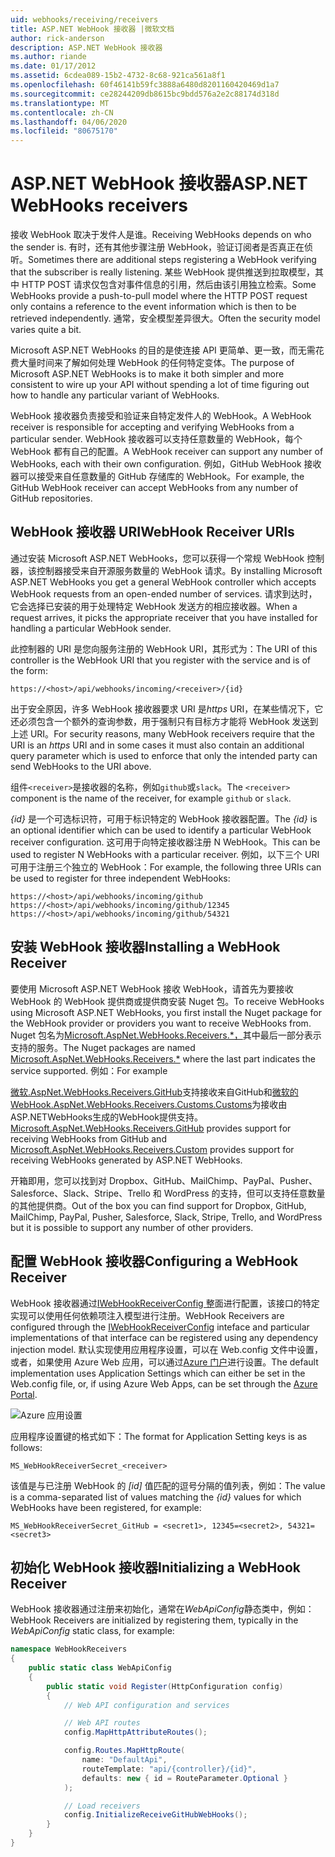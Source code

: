 ```yaml
---
uid: webhooks/receiving/receivers
title: ASP.NET WebHook 接收器 |微软文档
author: rick-anderson
description: ASP.NET WebHook 接收器
ms.author: riande
ms.date: 01/17/2012
ms.assetid: 6cdea089-15b2-4732-8c68-921ca561a8f1
ms.openlocfilehash: 60f46141b59fc3888a6480d8201160420469d1a7
ms.sourcegitcommit: ce28244209db8615bc9bdd576a2e2c88174d318d
ms.translationtype: MT
ms.contentlocale: zh-CN
ms.lasthandoff: 04/06/2020
ms.locfileid: "80675170"
---
```

# <a name="aspnet-webhooks-receivers"></a><span data-ttu-id="8b757-103">ASP.NET WebHook 接收器</span><span class="sxs-lookup"><span data-stu-id="8b757-103">ASP.NET WebHooks receivers</span></span>

<span data-ttu-id="8b757-104">接收 WebHook 取决于发件人是谁。</span><span class="sxs-lookup"><span data-stu-id="8b757-104">Receiving WebHooks depends on who the sender is.</span></span> <span data-ttu-id="8b757-105">有时，还有其他步骤注册 WebHook，验证订阅者是否真正在侦听。</span><span class="sxs-lookup"><span data-stu-id="8b757-105">Sometimes there are additional steps registering a WebHook verifying that the subscriber is really listening.</span></span> <span data-ttu-id="8b757-106">某些 WebHook 提供推送到拉取模型，其中 HTTP POST 请求仅包含对事件信息的引用，然后由该引用独立检索。</span><span class="sxs-lookup"><span data-stu-id="8b757-106">Some WebHooks provide a push-to-pull model where the HTTP POST request only contains a reference to the event information which is then to be retrieved independently.</span></span> <span data-ttu-id="8b757-107">通常，安全模型差异很大。</span><span class="sxs-lookup"><span data-stu-id="8b757-107">Often the security model varies quite a bit.</span></span>

<span data-ttu-id="8b757-108">Microsoft ASP.NET WebHooks 的目的是使连接 API 更简单、更一致，而无需花费大量时间来了解如何处理 WebHook 的任何特定变体。</span><span class="sxs-lookup"><span data-stu-id="8b757-108">The purpose of Microsoft ASP.NET WebHooks is to make it both simpler and more consistent to wire up your API without spending a lot of time figuring out how to handle any particular variant of WebHooks.</span></span>

<span data-ttu-id="8b757-109">WebHook 接收器负责接受和验证来自特定发件人的 WebHook。</span><span class="sxs-lookup"><span data-stu-id="8b757-109">A WebHook receiver is responsible for accepting and verifying WebHooks from a particular sender.</span></span> <span data-ttu-id="8b757-110">WebHook 接收器可以支持任意数量的 WebHook，每个 WebHook 都有自己的配置。</span><span class="sxs-lookup"><span data-stu-id="8b757-110">A WebHook receiver can support any number of WebHooks, each with their own configuration.</span></span> <span data-ttu-id="8b757-111">例如，GitHub WebHook 接收器可以接受来自任意数量的 GitHub 存储库的 WebHook。</span><span class="sxs-lookup"><span data-stu-id="8b757-111">For example, the GitHub WebHook receiver can accept WebHooks from any number of GitHub repositories.</span></span>

## <a name="webhook-receiver-uris"></a><span data-ttu-id="8b757-112">WebHook 接收器 URI</span><span class="sxs-lookup"><span data-stu-id="8b757-112">WebHook Receiver URIs</span></span>

<span data-ttu-id="8b757-113">通过安装 Microsoft ASP.NET WebHooks，您可以获得一个常规 WebHook 控制器，该控制器接受来自开源服务数量的 WebHook 请求。</span><span class="sxs-lookup"><span data-stu-id="8b757-113">By installing Microsoft ASP.NET WebHooks you get a general WebHook controller which accepts WebHook requests from an open-ended number of services.</span></span> <span data-ttu-id="8b757-114">请求到达时，它会选择已安装的用于处理特定 WebHook 发送方的相应接收器。</span><span class="sxs-lookup"><span data-stu-id="8b757-114">When a request arrives, it picks the appropriate receiver that you have installed for handling a particular WebHook sender.</span></span>

<span data-ttu-id="8b757-115">此控制器的 URI 是您向服务注册的 WebHook URI，其形式为：</span><span class="sxs-lookup"><span data-stu-id="8b757-115">The URI of this controller is the WebHook URI that you register with the service and is of the form:</span></span>

```
https://<host>/api/webhooks/incoming/<receiver>/{id}
```

<span data-ttu-id="8b757-116">出于安全原因，许多 WebHook 接收器要求 URI 是*https* URI，在某些情况下，它还必须包含一个额外的查询参数，用于强制只有目标方才能将 WebHook 发送到上述 URI。</span><span class="sxs-lookup"><span data-stu-id="8b757-116">For security reasons, many WebHook receivers require that the URI is an *https* URI and in some cases it must also contain an additional query parameter which is used to enforce that only the intended party can send WebHooks to the URI above.</span></span>

<span data-ttu-id="8b757-117">组件`<receiver>`是接收器的名称，例如`github`或`slack`。</span><span class="sxs-lookup"><span data-stu-id="8b757-117">The `<receiver>` component is the name of the receiver, for example `github` or `slack`.</span></span>

<span data-ttu-id="8b757-118">*{id}* 是一个可选标识符，可用于标识特定的 WebHook 接收器配置。</span><span class="sxs-lookup"><span data-stu-id="8b757-118">The *{id}* is an optional identifier which can be used to identify a particular WebHook receiver configuration.</span></span> <span data-ttu-id="8b757-119">这可用于向特定接收器注册 N WebHook。</span><span class="sxs-lookup"><span data-stu-id="8b757-119">This can be used to register N WebHooks with a particular receiver.</span></span> <span data-ttu-id="8b757-120">例如，以下三个 URI 可用于注册三个独立的 WebHook：</span><span class="sxs-lookup"><span data-stu-id="8b757-120">For example, the following three URIs can be used to register for three independent WebHooks:</span></span>

```
https://<host>/api/webhooks/incoming/github
https://<host>/api/webhooks/incoming/github/12345
https://<host>/api/webhooks/incoming/github/54321
```

## <a name="installing-a-webhook-receiver"></a><span data-ttu-id="8b757-121">安装 WebHook 接收器</span><span class="sxs-lookup"><span data-stu-id="8b757-121">Installing a WebHook Receiver</span></span>

<span data-ttu-id="8b757-122">要使用 Microsoft ASP.NET WebHook 接收 WebHook，请首先为要接收 WebHook 的 WebHook 提供商或提供商安装 Nuget 包。</span><span class="sxs-lookup"><span data-stu-id="8b757-122">To receive WebHooks using Microsoft ASP.NET WebHooks, you first install the Nuget package for the WebHook provider or providers you want to receive WebHooks from.</span></span> <span data-ttu-id="8b757-123">Nuget 包名为[Microsoft.AspNet.WebHooks.Receivers.\*，](https://www.nuget.org/packages?q=Microsoft.AspNet.WebHooks.Receivers)其中最后一部分表示支持的服务。</span><span class="sxs-lookup"><span data-stu-id="8b757-123">The Nuget packages are named [Microsoft.AspNet.WebHooks.Receivers.\*](https://www.nuget.org/packages?q=Microsoft.AspNet.WebHooks.Receivers) where the last part indicates the service supported.</span></span> <span data-ttu-id="8b757-124">例如：</span><span class="sxs-lookup"><span data-stu-id="8b757-124">For example</span></span>

<span data-ttu-id="8b757-125">[微软.AspNet.WebHooks.Receivers.GitHub](https://www.nuget.org/packages?q=Microsoft.AspNet.WebHooks.Receivers.GitHub)支持接收来自GitHub和[微软的WebHook.AspNet.WebHooks.Receivers.Customs.Customs](https://www.nuget.org/packages?q=Microsoft.AspNet.WebHooks.Receivers.Custom)为接收由ASP.NETWebHooks生成的WebHook提供支持。</span><span class="sxs-lookup"><span data-stu-id="8b757-125">[Microsoft.AspNet.WebHooks.Receivers.GitHub](https://www.nuget.org/packages?q=Microsoft.AspNet.WebHooks.Receivers.GitHub) provides support for receiving WebHooks from GitHub and [Microsoft.AspNet.WebHooks.Receivers.Custom](https://www.nuget.org/packages?q=Microsoft.AspNet.WebHooks.Receivers.Custom) provides support for receiving WebHooks generated by ASP.NET WebHooks.</span></span>

<span data-ttu-id="8b757-126">开箱即用，您可以找到对 Dropbox、GitHub、MailChimp、PayPal、Pusher、Salesforce、Slack、Stripe、Trello 和 WordPress 的支持，但可以支持任意数量的其他提供商。</span><span class="sxs-lookup"><span data-stu-id="8b757-126">Out of the box you can find support for Dropbox, GitHub, MailChimp, PayPal, Pusher, Salesforce, Slack, Stripe, Trello, and WordPress but it is possible to support any number of other providers.</span></span>

## <a name="configuring-a-webhook-receiver"></a><span data-ttu-id="8b757-127">配置 WebHook 接收器</span><span class="sxs-lookup"><span data-stu-id="8b757-127">Configuring a WebHook Receiver</span></span>

<span data-ttu-id="8b757-128">WebHook 接收器通过[IWebHookReceiverConfig 整](https://github.com/aspnet/WebHooks/blob/master/src/Microsoft.AspNet.WebHooks.Receivers/WebHooks/IWebHookReceiverConfig.cs)面进行配置，该接口的特定实现可以使用任何依赖项注入模型进行注册。</span><span class="sxs-lookup"><span data-stu-id="8b757-128">WebHook Receivers are configured through the [IWebHookReceiverConfig](https://github.com/aspnet/WebHooks/blob/master/src/Microsoft.AspNet.WebHooks.Receivers/WebHooks/IWebHookReceiverConfig.cs) inteface and particular implementations of that interface can be registered using any dependency injection model.</span></span> <span data-ttu-id="8b757-129">默认实现使用应用程序设置，可以在 Web.config 文件中设置，或者，如果使用 Azure Web 应用，可以通过[Azure 门户](https://portal.azure.com/)进行设置。</span><span class="sxs-lookup"><span data-stu-id="8b757-129">The default implementation uses Application Settings which can either be set in the Web.config file, or, if using Azure Web Apps, can be set through the [Azure Portal](https://portal.azure.com/).</span></span>

![Azure 应用设置](_static/AzureAppSettings.png)

<span data-ttu-id="8b757-131">应用程序设置键的格式如下：</span><span class="sxs-lookup"><span data-stu-id="8b757-131">The format for Application Setting keys is as follows:</span></span>

```
MS_WebHookReceiverSecret_<receiver>
```

<span data-ttu-id="8b757-132">该值是与已注册 WebHook 的 *[id]* 值匹配的逗号分隔的值列表，例如：</span><span class="sxs-lookup"><span data-stu-id="8b757-132">The value is a comma-separated list of values matching the *{id}* values for which WebHooks have been registered, for example:</span></span>

```
MS_WebHookReceiverSecret_GitHub = <secret1>, 12345=<secret2>, 54321=<secret3>
```

## <a name="initializing-a-webhook-receiver"></a><span data-ttu-id="8b757-133">初始化 WebHook 接收器</span><span class="sxs-lookup"><span data-stu-id="8b757-133">Initializing a WebHook Receiver</span></span>

<span data-ttu-id="8b757-134">WebHook 接收器通过注册来初始化，通常在*WebApiConfig*静态类中，例如：</span><span class="sxs-lookup"><span data-stu-id="8b757-134">WebHook Receivers are initialized by registering them, typically in the *WebApiConfig* static class, for example:</span></span>

```csharp
namespace WebHookReceivers
{
    public static class WebApiConfig
    {
        public static void Register(HttpConfiguration config)
        {
            // Web API configuration and services

            // Web API routes
            config.MapHttpAttributeRoutes();

            config.Routes.MapHttpRoute(
                name: "DefaultApi",
                routeTemplate: "api/{controller}/{id}",
                defaults: new { id = RouteParameter.Optional }
            );

            // Load receivers
            config.InitializeReceiveGitHubWebHooks();
        }
    }
}
```
